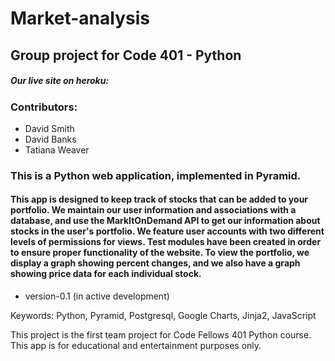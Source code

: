 # Market-analysis
## Group project for Code 401 - Python
##### Our live site on heroku: 
### Contributors:
* David Smith
* David Banks
* Tatiana Weaver

### This is a Python web application, implemented in Pyramid.
#### This app is designed to keep track of stocks that can be added to your portfolio.  We maintain our user information and associations with a database, and use the MarkItOnDemand API to get our information about stocks in the user's portfolio.  We feature user accounts with two different levels of permissions for views.  Test modules have been created in order to ensure proper functionality of the website.  To view the portfolio, we display a graph showing percent changes, and we also have a graph showing price data for each individual stock.
* version-0.1 (in active development)



Keywords:  Python, Pyramid, Postgresql, Google Charts, Jinja2, JavaScript

This project is the first team project for Code Fellows 401 Python course.  This app is for educational and entertainment purposes only.
